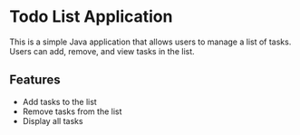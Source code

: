 # Todo List Application

This is a simple Java application that allows users to manage a list of tasks. Users can add, remove, and view tasks in the list.

## Features
- Add tasks to the list
- Remove tasks from the list
- Display all tasks

